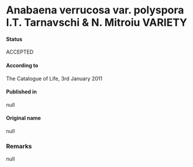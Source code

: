 # Anabaena verrucosa var. polyspora I.T. Tarnavschi & N. Mitroiu VARIETY

#### Status
ACCEPTED

#### According to
The Catalogue of Life, 3rd January 2011

#### Published in
null

#### Original name
null

### Remarks
null
